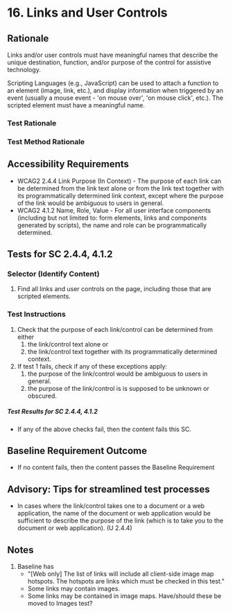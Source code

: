 # 16. Links and User Controls

## Rationale
Links and/or user controls must have meaningful names that describe the unique destination, function, and/or purpose of the control for assistive technology.

Scripting Languages (e.g., JavaScript) can be used to attach a function to an element (image, link, etc.), and display information when triggered by an event (usually a mouse event - 'on mouse over', 'on mouse click', etc.). The scripted element must have a meaningful name.


### Test Rationale

### Test Method Rationale

## Accessibility Requirements
* WCAG2 2.4.4 Link Purpose (In Context) - The purpose of each link can be determined from the link text alone or from the link text together with its programmatically determined link context, except where the purpose of the link would be ambiguous to users in general.
* WCAG2 4.1.2 Name, Role, Value - For all user interface components (including but not limited to: form elements, links and components generated by scripts), the name and role can be programmatically determined.

## Tests for SC 2.4.4, 4.1.2
### Selector (Identify Content)
1. Find all links and user controls on the page, including those that are scripted elements.

### Test Instructions
1. Check that the purpose of each link/control can be determined from either
   1. the link/control text alone or 
   1. the link/control text together with its programmatically determined context.
1. If test 1 fails, check if any of these exceptions apply:
   1. the purpose of the link/control would be ambiguous to users in general.
   1. the purpose of the link/control is is supposed to be unknown or obscured.

##### Test Results for SC 2.4.4, 4.1.2
* If any of the above checks fail, then the content fails this SC.

## Baseline Requirement Outcome
* If no content fails, then the content passes the Baseline Requirement

## Advisory: Tips for streamlined test processes
* In cases where the link/control takes one to a document or a web application, the name of the document or web application would be sufficient to describe the purpose of the link (which is to take you to the document or web application). (U 2.4.4)

## Notes
1. Baseline has 
   * "[Web only] The list of links will include all client-side image map hotspots. The hotspots are links which must be checked in this test." 
   * Some links may contain images.
   * Some links may be contained in image maps.
Have/should these be moved to Images test?

